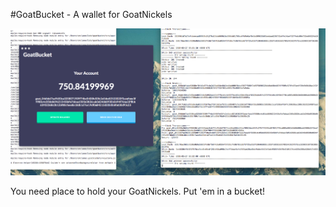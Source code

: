 #GoatBucket - A wallet for GoatNickels

![GoatBucket Screenshot](./pre-alpha.png)

You need place to hold your GoatNickels. Put 'em in a bucket!